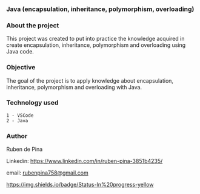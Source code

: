 <h3>Java (encapsulation, inheritance, polymorphism, overloading)</h3> 

<h3>About the project</h3>

<p>This project was created to put into practice the knowledge acquired in create encapsulation, inheritance, polymorphism and overloading using Java code.</p>   

<h3>Objective</h3> 

<p>The goal of the project is to apply knowledge about encapsulation, inheritance, polymorphism and overloading with Java.</p>

<h3>Technology used</h3>

    1 - VSCode
    2 - Java

 <h3>Author</h3>
 
<p>Ruben de Pina</p>

 Linkedin: https://www.linkedin.com/in/ruben-pina-3851b4235/

 email: rubenpina758@gmail.com

https://img.shields.io/badge/Status-In%20progress-yellow
